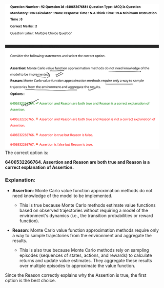 ![alt text](image-4.png)
The correct option is:  

**6406532266764. Assertion and Reason are both true and Reason is a correct explanation of Assertion.**  

### Explanation:  
- **Assertion**: Monte Carlo value function approximation methods do not need knowledge of the model to be implemented.  
  - This is true because Monte Carlo methods estimate value functions based on observed trajectories without requiring a model of the environment's dynamics (i.e., the transition probabilities or reward function).  

- **Reason**: Monte Carlo value function approximation methods require only a way to sample trajectories from the environment and aggregate the results.  
  - This is also true because Monte Carlo methods rely on sampling episodes (sequences of states, actions, and rewards) to calculate returns and update value estimates. They aggregate these results over multiple episodes to approximate the value function.  

Since the Reason correctly explains why the Assertion is true, the first option is the best choice.